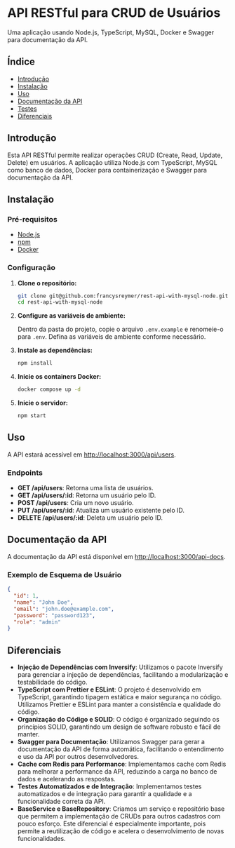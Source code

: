 # API RESTful para CRUD de Usuários

Uma aplicação usando Node.js, TypeScript, MySQL, Docker e Swagger para documentação da API.

## Índice

- [Introdução](#introdução)
- [Instalação](#instalação)
- [Uso](#uso)
- [Documentação da API](#documentação-da-api)
- [Testes](#testes)
- [Diferenciais](#diferenciais)

## Introdução

Esta API RESTful permite realizar operações CRUD (Create, Read, Update, Delete) em usuários. A aplicação utiliza Node.js com TypeScript, MySQL como banco de dados, Docker para containerização e Swagger para documentação da API.

## Instalação

### Pré-requisitos

- [Node.js](https://nodejs.org/)
- [npm](https://www.npmjs.com/)
- [Docker](https://www.docker.com/)

### Configuração

1. **Clone o repositório:**

    ```bash
    git clone git@github.com:francysreymer/rest-api-with-mysql-node.git
    cd rest-api-with-mysql-node
    ```

2. **Configure as variáveis de ambiente:**

    Dentro da pasta do projeto, copie o arquivo `.env.example` e renomeie-o para `.env`. Defina as variáveis de ambiente conforme necessário.

3. **Instale as dependências:**

    ```bash
    npm install
    ```

4. **Inicie os containers Docker:**

    ```bash
    docker compose up -d
    ```

5. **Inicie o servidor:**

    ```bash
    npm start
    ```

## Uso

A API estará acessível em [http://localhost:3000/api/users](http://localhost:3000/api/users).

### Endpoints

- **GET /api/users**: Retorna uma lista de usuários.
- **GET /api/users/:id**: Retorna um usuário pelo ID.
- **POST /api/users**: Cria um novo usuário.
- **PUT /api/users/:id**: Atualiza um usuário existente pelo ID.
- **DELETE /api/users/:id**: Deleta um usuário pelo ID.

## Documentação da API

A documentação da API está disponível em [http://localhost:3000/api-docs](http://localhost:3000/api-docs).

### Exemplo de Esquema de Usuário

```json
{
  "id": 1,
  "name": "John Doe",
  "email": "john.doe@example.com",
  "password": "password123",
  "role": "admin"
}
```

## Diferenciais

- **Injeção de Dependências com Inversify**: Utilizamos o pacote Inversify para gerenciar a injeção de dependências, facilitando a modularização e testabilidade do código.
- **TypeScript com Prettier e ESLint**: O projeto é desenvolvido em TypeScript, garantindo tipagem estática e maior segurança no código. Utilizamos Prettier e ESLint para manter a consistência e qualidade do código.
- **Organização do Código e SOLID**: O código é organizado seguindo os princípios SOLID, garantindo um design de software robusto e fácil de manter.
- **Swagger para Documentação**: Utilizamos Swagger para gerar a documentação da API de forma automática, facilitando o entendimento e uso da API por outros desenvolvedores.
- **Cache com Redis para Performance**: Implementamos cache com Redis para melhorar a performance da API, reduzindo a carga no banco de dados e acelerando as respostas.
- **Testes Automatizados e de Integração**: Implementamos testes automatizados e de integração para garantir a qualidade e a funcionalidade correta da API.
- **BaseService e BaseRepository**: Criamos um serviço e repositório base que permitem a implementação de CRUDs para outros cadastros com pouco esforço. Este diferencial é especialmente importante, pois permite a reutilização de código e acelera o desenvolvimento de novas funcionalidades.